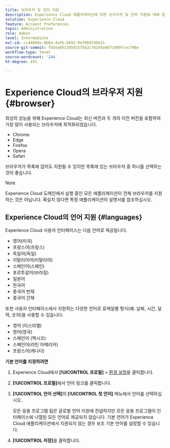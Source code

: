 ```yaml
---
title: 브라우저 및 언어 지원
description: Experience Cloud 애플리케이션에 대한 브라우저 및 언어 지원에 대해 알아봅니다. 계정 프로필에서 기본 및 보조 언어를 선택합니다.
solution: Experience Cloud
feature: Account Preferences
topic: Administration
role: Admin
level: Intermediate
exl-id: cc44008e-8b8a-4afb-b692-0ef9b87d5b21
source-git-commit: fb5ea051385932fbb2c762d4a887c089fcec706e
workflow-type: tm+mt
source-wordcount: '244'
ht-degree: 45%

---
```


# Experience Cloud의 브라우저 지원 {#browser}

최상의 성능을 위해 Experience Cloud는 최신 버전과 두 개의 이전 버전을 포함하여 가장 많이 사용되는 브라우저에 최적화되었습니다.

* Chrome
* Edge
* Firefox
* Opera
* Safari

브라우저가 목록에 없어도 지원될 수 있지만 목록에 있는 브라우저 중 하나를 선택하는 것이 좋습니다.

>[!NOTE]
>
>Experience Cloud 도메인에서 실행 중인 모든 애플리케이션이 전체 브라우저를 지원하는 것은 아닙니다. 확실치 않다면 특정 애플리케이션의 설명서를 참조하십시오.

## Experience Cloud의 언어 지원 {#languages}

Experience Cloud 사용자 인터페이스는 다음 언어로 제공됩니다.

* 영어(미국)
* 프랑스어(프랑스)
* 독일어(독일)
* 이탈리아어(이탈리아)
* 스페인어(스페인)
* 포르투갈어(브라질)
* 일본어
* 한국어
* 중국어 번체
* 중국어 간체

또한 사용자 인터페이스에서 지원하는 다양한 언어로 로케일별 형식(예: 날짜, 시간, 달력, 숫자)을 사용할 수 있습니다.

* 영어 (이스라엘)
* 영어(영국)
* 스페인어 (멕시코)
* 스페인어(라틴 아메리카)
* 프랑스어(캐나다)

**기본 언어를 지정하려면**

1. Experience Cloud에서 **[!UICONTROL 프로필]** > [환경 설정](https://experience.adobe.com/preferences)을 클릭합니다.

1. **[!UICONTROL 프로필]**&#x200B;에서 언어 링크를 클릭합니다.

1. **[!UICONTROL 언어 선택]**&#x200B;의 **[!UICONTROL 첫 언어]** 메뉴에서 언어를 선택하십시오.

   모든 응용 프로그램 팀은 글로벌 언어 지원에 전념하지만 모든 응용 프로그램이 인터페이스에 나열된 모든 언어로 제공되지 않습니다. 기본 언어가 Experience Cloud 애플리케이션에서 지원되지 않는 경우 보조 기본 언어를 설정할 수 있습니다.

1. **[!UICONTROL 저장]**&#x200B;을 클릭합니다.
